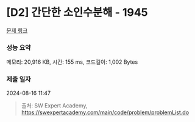 # [D2] 간단한 소인수분해 - 1945 

[문제 링크](https://swexpertacademy.com/main/code/problem/problemDetail.do?contestProbId=AV5Pl0Q6ANQDFAUq) 

### 성능 요약

메모리: 20,916 KB, 시간: 155 ms, 코드길이: 1,002 Bytes

### 제출 일자

2024-08-16 11:47



> 출처: SW Expert Academy, https://swexpertacademy.com/main/code/problem/problemList.do